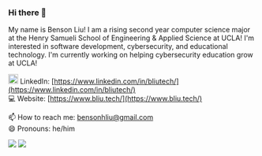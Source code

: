 ### Hi there 👋

My name is Benson Liu! I am a rising second year computer science major at the Henry Samueli School of Engineering & Applied Science at UCLA! I'm interested in software development, cybersecurity, and educational technology. I'm currently working on helping cybersecurity education grow at UCLA!

<img src="https://upload.wikimedia.org/wikipedia/commons/c/ca/LinkedIn_logo_initials.png" width=20px /> LinkedIn: [https://www.linkedin.com/in/bliutech/](https://www.linkedin.com/in/bliutech/) \
💻 Website: [https://www.bliu.tech/](https://www.bliu.tech/) 

📫 How to reach me: bensonhliu@gmail.com\
😄 Pronouns: he/him


![](https://github-readme-stats.vercel.app/api?username=bliutech&show_icons=true&count_private=true&theme=vue)
![](https://github-readme-stats.vercel.app/api/top-langs/?username=bliutech&layout=compact&theme=vue)


<!--
**bliutech/bliutech** is a ✨ _special_ ✨ repository because its `README.md` (this file) appears on your GitHub profile.

Here are some ideas to get you started:

- 🔭 I’m currently working on ...
- 🌱 I’m currently learning ...
- 👯 I’m looking to collaborate on ...
- 🤔 I’m looking for help with ...
- 💬 Ask me about ...
- 📫 How to reach me: ...
- 😄 Pronouns: ...
- ⚡ Fun fact: ...
-->

